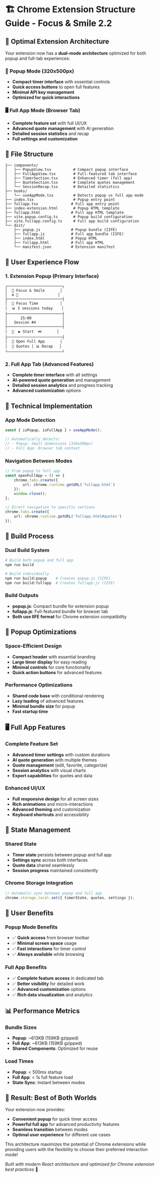 # 🏗️ Chrome Extension Structure Guide - Focus & Smile 2.2

## 🎯 **Optimal Extension Architecture**

Your extension now has a **dual-mode architecture** optimized for both popup and full-tab experiences:

### 📱 **Popup Mode (320x500px)**
- **Compact timer interface** with essential controls
- **Quick access buttons** to open full features
- **Minimal API key management**
- **Optimized for quick interactions**

### 🖥️ **Full App Mode (Browser Tab)**
- **Complete feature set** with full UI/UX
- **Advanced quote management** with AI generation
- **Detailed session statistics** and recap
- **Full settings and customization**

## 📁 **File Structure**

```
├── components/
│   ├── PopupView.tsx          # Compact popup interface
│   ├── FullAppView.tsx        # Full-featured tab interface
│   ├── TimerSection.tsx       # Enhanced timer (full app)
│   ├── QuoteSection.tsx       # Complete quotes management
│   └── SessionRecap.tsx       # Detailed statistics
├── hooks/
│   └── useAppMode.tsx         # Detects popup vs full app mode
├── index.tsx                  # Popup entry point
├── fullapp.tsx               # Full app entry point
├── index-extension.html       # Popup HTML template
├── fullapp.html              # Full app HTML template
├── vite.popup.config.ts       # Popup build configuration
├── vite.fullapp.config.ts     # Full app build configuration
└── dist/
    ├── popup.js              # Popup bundle (IIFE)
    ├── fullapp.js            # Full app bundle (IIFE)
    ├── index.html            # Popup HTML
    ├── fullapp.html          # Full app HTML
    └── manifest.json         # Extension manifest
```

## 🎨 **User Experience Flow**

### 1. **Extension Popup (Primary Interface)**
```
┌─────────────────────────┐
│  🎯 Focus & Smile       │
│  ⚙️ 🔑                  │
├─────────────────────────┤
│  🎯 Focus Time          │
│  📊 3 sessions today    │
├─────────────────────────┤
│      25:00              │
│   Session #4            │
├─────────────────────────┤
│  🔄  ▶️ Start  ⏭️       │
├─────────────────────────┤
│  🚀 Open Full App       │
│  💭 Quotes | 📊 Recap   │
└─────────────────────────┘
```

### 2. **Full App Tab (Advanced Features)**
- **Complete timer interface** with all settings
- **AI-powered quote generation** and management
- **Detailed session analytics** and progress tracking
- **Advanced customization** options

## 🔧 **Technical Implementation**

### **App Mode Detection**
```typescript
const { isPopup, isFullApp } = useAppMode();

// Automatically detects:
// - Popup: Small dimensions (320x500px)
// - Full App: Browser tab context
```

### **Navigation Between Modes**
```typescript
// From popup to full app
const openFullApp = () => {
    chrome.tabs.create({ 
        url: chrome.runtime.getURL('fullapp.html') 
    });
    window.close();
};

// Direct navigation to specific sections
chrome.tabs.create({ 
    url: chrome.runtime.getURL('fullapp.html#quotes') 
});
```

## 🚀 **Build Process**

### **Dual Build System**
```bash
# Build both popup and full app
npm run build

# Build individually
npm run build:popup    # Creates popup.js (IIFE)
npm run build:fullapp  # Creates fullapp.js (IIFE)
```

### **Build Outputs**
- **popup.js**: Compact bundle for extension popup
- **fullapp.js**: Full-featured bundle for browser tab
- **Both use IIFE format** for Chrome extension compatibility

## 📱 **Popup Optimizations**

### **Space-Efficient Design**
- **Compact header** with essential branding
- **Large timer display** for easy reading
- **Minimal controls** for core functionality
- **Quick action buttons** for advanced features

### **Performance Optimizations**
- **Shared code base** with conditional rendering
- **Lazy loading** of advanced features
- **Minimal bundle size** for popup
- **Fast startup time**

## 🖥️ **Full App Features**

### **Complete Feature Set**
- **Advanced timer settings** with custom durations
- **AI quote generation** with multiple themes
- **Quote management** (edit, favorite, categorize)
- **Session analytics** with visual charts
- **Export capabilities** for quotes and data

### **Enhanced UI/UX**
- **Full responsive design** for all screen sizes
- **Rich animations** and micro-interactions
- **Advanced theming** and customization
- **Keyboard shortcuts** and accessibility

## 🔄 **State Management**

### **Shared State**
- **Timer state** persists between popup and full app
- **Settings sync** across both interfaces
- **Quote data** shared seamlessly
- **Session progress** maintained consistently

### **Chrome Storage Integration**
```typescript
// Automatic sync between popup and full app
chrome.storage.local.set({ timerState, quotes, settings });
```

## 🎯 **User Benefits**

### **Popup Mode Benefits**
- ✅ **Quick access** from browser toolbar
- ✅ **Minimal screen space** usage
- ✅ **Fast interactions** for timer control
- ✅ **Always available** while browsing

### **Full App Benefits**
- ✅ **Complete feature access** in dedicated tab
- ✅ **Better visibility** for detailed work
- ✅ **Advanced customization** options
- ✅ **Rich data visualization** and analytics

## 📊 **Performance Metrics**

### **Bundle Sizes**
- **Popup**: ~613KB (159KB gzipped)
- **Full App**: ~613KB (159KB gzipped)
- **Shared Components**: Optimized for reuse

### **Load Times**
- **Popup**: < 500ms startup
- **Full App**: < 1s full feature load
- **State Sync**: Instant between modes

## 🎉 **Result: Best of Both Worlds**

Your extension now provides:
- **Convenient popup** for quick timer access
- **Powerful full app** for advanced productivity features
- **Seamless transition** between modes
- **Optimal user experience** for different use cases

This architecture maximizes the potential of Chrome extensions while providing users with the flexibility to choose their preferred interaction mode!

*Built with modern React architecture and optimized for Chrome extension best practices* 🚀